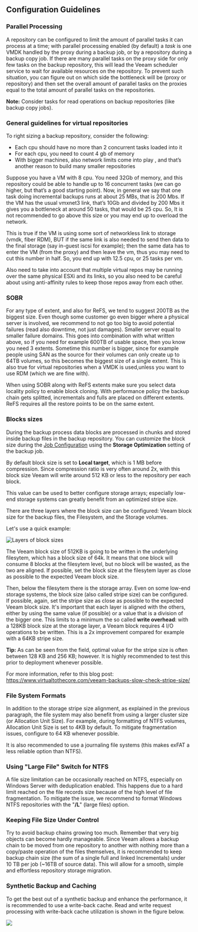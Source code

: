 ## Configuration Guidelines

### Parallel Processing
A repository can be configured to limit the amount of parallel tasks it can process at a time; with parallel processing enabled (by default) a *task* is one VMDK handled by the proxy during a backup job, or by a repository during a backup copy job. If there are many parallel tasks on the proxy side for only few tasks on the backup repository, this will lead the Veeam scheduler service to wait for available resources on the repository. To prevent such situation, you can figure out on which side the bottleneck will be (proxy or repository) and then set the overall amount of parallel tasks on the proxies equal to the total amount of parallel tasks on the repositories.

**Note:** Consider tasks for read operations on backup repositories (like backup copy jobs).

### General guidelines for virtual repositories
To right sizing a backup repository, consider the following:

- Each cpu should have no more than 2 concurrent tasks loaded into it
- For each cpu, you need to count 4 gb of memory
- With bigger machines, also network limits come into play , and that’s another reason to build many smaller repositories

Suppose you have a VM with 8 cpu. You need 32Gb of memory, and this repository could be able to handle up to 16 concurrent tasks (we can go higher, but that’s a good starting point). Now, in general we say that one task doing incremental backups runs at about 25 MBs, that is 200 Mbs. If the VM has the usual vmxnet3 link, that’s 10Gb and divided by 200 Mbs it gives you a bottleneck at around 50 tasks, that would be 25 cpu. So, It is not recommended to go above this size or you may end up to overload the network.

This is true if the VM is using some sort of networkless link to storage (vmdk, fiber RDM), BUT if the same link is also needed to send then data to the final storage (say in-guest iscsi for example); then the same data has to enter the VM (from the proxy) and then leave the vm, thus you may need to cut this number in half. So, you end up with 12.5 cpu, or 25 tasks per vm.

Also need to take into account that multiple virtual repos may be running over the same physical ESXi and its links, so you also need to be careful about using anti-affinity rules to keep those repos away from each other.

### SOBR
For any type of extent, and also for ReFS, we tend to suggest 200TB as the biggest size. Even though some customer go even bigger where a physical server is involved, we recommend to not go too big to avoid potential failures (read also downtime, not just damages). Smaller server equal to smaller failure domains.
This goes into combination with what written above, so if you need for example 600TB of usable space, then you know you need  3 extents. Sometime this number is bigger, since for example people using SAN as the source for their volumes can only create up to 64TB volumes, so this becomes the biggest size of a single extent. This is also true for virtual repositories when a VMDK is used,unless you want to use RDM (which we are fine with).

When using SOBR along with ReFS extents make sure you select data locality policy to enable block cloning.
With performance policy the backup chain gets splitted, incrementals and fulls are placed on different extents. ReFS requires all the restore points to be on the same extent.

### Blocks sizes

During the backup process data blocks are processed in chunks and stored inside backup files in the backup repository. You can customize the block size during the [Job Configuration](../job_configuration/deduplication_and_compression.html#deduplication) using the **Storage Optimization** setting of the backup job.

By default block size is set to **Local target**, which is 1 MB before compression. Since compression ratio is very often around 2x, with this block size Veeam will write around 512 KB or less to the repository per each block.

This value can be used to better configure storage arrays; especially low-end storage systems can greatly benefit from an optimized stripe size.

There are three layers where the block size can be configured: Veeam block size for the backup files, the Filesystem, and the Storage volumes.

Let's use a quick example:

![Layers of block sizes](block-sizes-layers.png)

The Veeam block size of 512KB is going to be written in the underlying filesytem, which has a block size of 64k. It means that one block will consume 8 blocks at the filesytem level, but no block will be wasted, as the two are aligned. If possible, set the block size at the filesytem layer as close as possible to the expected Veeam block size.

Then, below the filesytem there is the storage array. Even on some low-end storage systems, the block size (also called stripe size) can be configured. If possible, again, set the stripe size as close as possible to the expected Veeam block size. It's important that each layer is aligned with the others, either by using the same value (if possible) or a value that is a division of the bigger one. This limits to a minimum the so called **write overhead**: with a 128KB block size at the storage layer, a Veeam block requires 4 I/O operations to be written. This is a 2x improvement compared for example with a 64KB stripe size.

**Tip:** As can be seen from the field, optimal value for the stripe size is often between 128 KB and 256 KB; however. It is highly recommended to test this prior to deployment whenever possible.

For more information, refer to this blog post: <https://www.virtualtothecore.com/veeam-backups-slow-check-stripe-size/>

### File System Formats
In addition to the storage stripe size alignment, as explained in the previous paragraph, the file system may also benefit from using a larger cluster size (or Allocation Unit Size). For example, during formatting of NTFS volumes, Allocation Unit Size is set to 4KB by default. To mitigate fragmentation issues, configure to 64 KB whenever possible.

It is also recommended to use a journaling file systems (this makes exFAT a less reliable option than NTFS).

### Using "Large File" Switch for NTFS
A file size limitation can be occasionally reached on NTFS, especially on Windows Server with deduplication enabled. This happens due to a hard limit reached on the file records size because of the  high level of file fragmentation. To mitigate the issue, we recommend to format Windows NTFS repositories with the "**/L**" (large files) option.

### Keeping File Size Under Control
Try to avoid backup chains growing too much. Remember that very big objects can become hardly manageable. Since Veeam allows a backup chain to be moved from one repository to another with nothing more than a copy/paste operation of the files themselves, it is recommended to keep backup chain size (the sum of a single full and linked Incrementals) under 10 TB per job (\~16TB of source data). This will allow for a smooth, simple and effortless repository storage migration.

### Synthetic Backup and Caching

To get the best out of a synthetic backup and enhance the performance, it is recommended to use a write-back cache. Read and write request processing with write-back cache utilization is shown in the figure below.

![](../media/image13.png)
